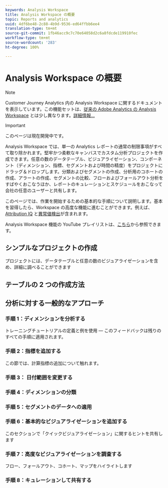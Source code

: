 ```yaml
---
keywords: Analysis Workspace
title: Analysis Workspace の概要
topic: Reports and analytics
uuid: 4df6be48-2c88-4b9d-9536-ed64ffbb6ee4
translation-type: tm+mt
source-git-commit: 1fb46acc9c7c70e64058d2c6a8fdcde119910fec
workflow-type: tm+mt
source-wordcount: '283'
ht-degree: 100%

---
```



# Analysis Workspace の概要

>[!NOTE]
>
>Customer Journey Analytics 内の Analysis Workspace に関するドキュメントを表示しています。この機能セットは、[従来の Adobe Analytics の Analysis Workspace](https://docs.adobe.com/content/help/ja-JP/analytics/analyze/analysis-workspace/home.html) とは少し異なります。[詳細情報...](/help/getting-started/cja-aa.md)

>[!IMPORTANT]
>
>このページは現在開発中です。

Analysis Workspace では、単一の Analytics レポートの通常の制限事項がすべて取り除かれます。堅牢かつ柔軟なキャンバスでカスタム分析プロジェクトを作成できます。任意の数のデータテーブル、ビジュアライゼーション、コンポーネント（ディメンション、指標、セグメントおよび時間の精度）をプロジェクトにドラッグ＆ドロップします。分類およびセグメントの作成、分析用のコホートの作成、アラートの作成、セグメントの比較、フローおよびフォールアウト分析をすばやくおこなうほか、レポートのキュレーションとスケジュールをおこなって会社の任意のユーザーと共有します。

このページでは、作業を開始するための基本的な手順について説明します。基本を習得したら、Workspace の高度な機能に進むことができます。例えば、[Attribution IQ](/help/analysis-workspace/attribution/overview.md) と[異常値検出](/help/analysis-workspace/virtual-analyst/c-anomaly-detection/anomaly-detection.md)が含まれます。

Analysis Workspace 機能の YouTube プレイリストは、[こちら](https://www.youtube.com/channel/UC8I6bqCk7gO6YdoMz6W5fvw/playlists?view=50&amp;sort=dd&amp;shelf_id=7)から参照できます。

## シンプルなプロジェクトの作成

プロジェクトには、データテーブルと任意の数のビジュアライゼーションを含め、詳細に調べることができます


## テーブルの 2 つの作成方法

## 分析に対する一般的なアプローチ

### 手順 1：ディメンションを分析する

トレーニングチュートリアルの定義と例を使用 — このフィードバックは残りのすべての手順に適用されます。

### 手順 2：指標を追加する

この節では、計算指標の追加について触れます。

### 手順 3： 日付範囲を変更する

### 手順 4：ディメンションの分類

### 手順 5：セグメントのデータへの適用

### 手順 6：基本的なビジュアライゼーションを追加する

このセクションで「クイックビジュアライゼーション」に関するヒントを共有します

### 手順 7：高度なビジュアライゼーションを調査する

フロー、フォールアウト、コホート、マップをハイライトします

### 手順 8：キュレーションして共有する

